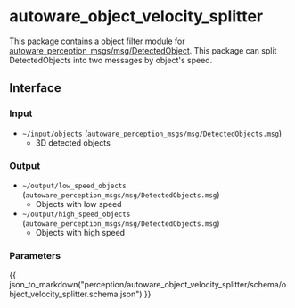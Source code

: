 # autoware_object_velocity_splitter

This package contains a object filter module for [autoware_perception_msgs/msg/DetectedObject](https://github.com/autowarefoundation/autoware_msgs/tree/main/autoware_perception_msgs/msg/DetectedObject.idl).
This package can split DetectedObjects into two messages by object's speed.

## Interface

### Input

- `~/input/objects` (`autoware_perception_msgs/msg/DetectedObjects.msg`)
  - 3D detected objects

### Output

- `~/output/low_speed_objects` (`autoware_perception_msgs/msg/DetectedObjects.msg`)
  - Objects with low speed
- `~/output/high_speed_objects` (`autoware_perception_msgs/msg/DetectedObjects.msg`)
  - Objects with high speed

### Parameters

{{ json_to_markdown("perception/autoware_object_velocity_splitter/schema/object_velocity_splitter.schema.json") }}
